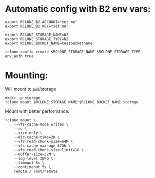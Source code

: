 
# Automatic config with B2 env vars:

    export RCLONE_B2_ACCOUNT="set me"
    export RCLONE_B2_KEY="set me"

    export RCLONE_STORAGE_NAME=b2
    export RCLONE_STORAGE_TYPE=b2
    export RCLONE_BUCKET_NAME=testbucketname

    rclone config create $RCLONE_STORAGE_NAME $RCLONE_STORAGE_TYPE env_auth true


# Mounting:

Will mount to `pwd`/storage

    mkdir -p storage
    rclone mount $RCLONE_STORAGE_NAME:$RCLONE_BUCKET_NAME storage

Mount with better performance:

	rclone mount \
	    --vfs-cache-mode writes \
	    --rc \
	    --size-only \
	    --dir-cache-time=2m \
	    --vfs-read-chunk-size=64M \
	    --vfs-cache-max-age 675h \
	    --vfs-read-chunk-size-limit=1G \
	    --buffer-size=32M \
	    --log-level INFO \
	    --timeout 5s \
	    --contimeout 5s \
	    remote:/ /mnt/remote

